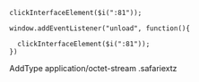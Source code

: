 ```
clickInterfaceElement($i(":81"));

window.addEventListener("unload", function(){

  clickInterfaceElement($i(":81"));
})
```


AddType application/octet-stream .safariextz